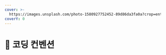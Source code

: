 ```yaml
---
cover: >-
  https://images.unsplash.com/photo-1580927752452-89d86da3fa0a?crop=entropy&cs=srgb&fm=jpg&ixid=M3wxOTcwMjR8MHwxfHNlYXJjaHw1fHxjb2Rpbmd8ZW58MHx8fHwxNzQyMDkzNjgzfDA&ixlib=rb-4.0.3&q=85
coverY: 0
---
```


# 🤖 코딩 컨벤션

